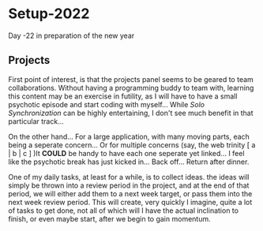 # Setup-2022
Day -22 in preparation of the new year

## Projects
First point of interest, is that the projects panel seems to be geared to team collaborations. Without having a programming buddy to team with, learning this content may be an exercise in futility, as I will have to have a small psychotic episode and start coding with myself... While _Solo Synchronization_ can be highly entertaining, I don't see much benefit in that particular track... 

On the other hand... For a large application, with many moving parts, each being a seperate concern... Or for multiple concerns (say, the web trinity [ a | b | c ] )It __COULD__ be handy to have each one seperate yet linked... I feel like the psychotic break has just kicked in... Back off... Return after dinner.

One of my daily tasks, at least for a while, is to collect ideas. the ideas will simply be thrown into a review period in the project, and at the end of that period, we will either add them to a next week target, or pass them into the next week review period. This will create, very quickly I imagine, quite a lot of tasks to get done, not all of which will I have the actual inclination to finish, or even maybe start, after we begin to gain momentum.


